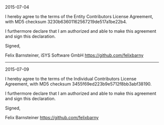 2015-07-04

I hereby agree to the terms of the Entity Contributors License
Agreement, with MD5 checksum 3230b63601162567219de517a1be22b4.

I furthermore declare that I am authorized and able to make this
agreement and sign this declaration.

Signed,

Felix Barnsteiner, iSYS Software GmbH
https://github.com/felixbarny

---

2015-07-09

I hereby agree to the terms of the Individual Contributors License
Agreement, with MD5 checksum 3455f69ed223b9e5712f8bb3abf38190.

I furthermore declare that I am authorized and able to make this
agreement and sign this declaration.

Signed,

Felix Barnsteiner
https://github.com/felixbarny